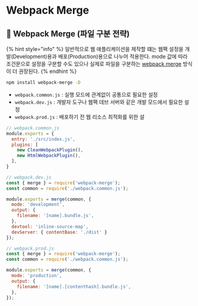 # Webpack Merge

## 🐇 Webpack Merge (파일 구분 전략)

{% hint style="info" %}
일반적으로 웹 애플리케이션을 제작할 떄는 웹팩 설정을 개발(Development)용과 배포(Production)용으로 나누어 적용한다. mode 값에 따라 조건문으로 설정을 구분할 수도 있으나 실제로 파일을 구분하는 [webpack merge](https://webpack.kr/guides/production/) 방식이 더 권장된다.
{% endhint %}

```bash
npm install webpack-merge -D
```

* `webpack.common.js` : 실행 모드에 관계없이 공통으로 필요한 설정
* `webpack.dev.js` : 개발자 도구나 웹팩 데브 서버와 같은 개발 모드에서 필요한 설정
* `webpack.prod.js` : 배포하기 전 웹 리소스 최적화를 위한 설

```javascript
// webpack.common.js
module.exports = {
  entry: './src/index.js',
  plugins: [
    new CleanWebpackPlugin(),
    new HtmlWebpackPlugin(),
  ],
}
```

```javascript
// webpack.dev.js
const { merge } = require('webpack-merge');
const common = require('./webpack.common.js');

module.exports = merge(common, {
  mode: 'development',
  output: {
    filename: '[name].bundle.js',
  },
  devtool: 'inline-source-map',
  devServer: { contentBase: './dist' }
});
```

```javascript
// webpack.prod.js
const { merge } = require('webpack-merge');
const common = require('./webpack.common.js');

module.exports = merge(common, {
  mode: 'production',
  output: {
    filename: '[name].[contenthash].bundle.js',
  },
});
```
